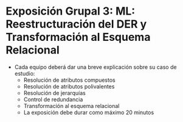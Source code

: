 # Exposición Grupal 3: ML: Reestructuración del DER y Transformación al Esquema Relacional

* Cada equipo deberá dar una breve explicación sobre su caso de estudio:
  * Resolución de atributos compuestos
  * Resolución de atributos polivalentes
  * Resolución de jerarquías
  * Control de redundancia
  * Transformación al esquema relacional
  * La exposición debe durar como máximo 20 minutos
